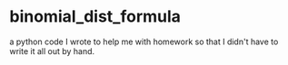 # binomial_dist_formula
a python code I wrote to help me with homework so that I didn't have to write it all out by hand.
